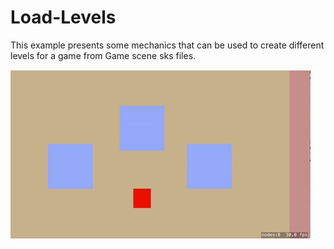 # Load-Levels

This example presents some mechanics that can be used to create different levels for a game from Game scene sks files.

![screenshot](screenshot.gif)

